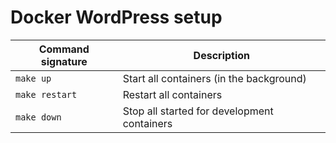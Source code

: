 # Docker WordPress setup


Command signature | Description
----------------- | -----------
`make up` | Start all containers (in the background)
`make restart` | Restart all containers
`make down` | Stop all started for development containers
